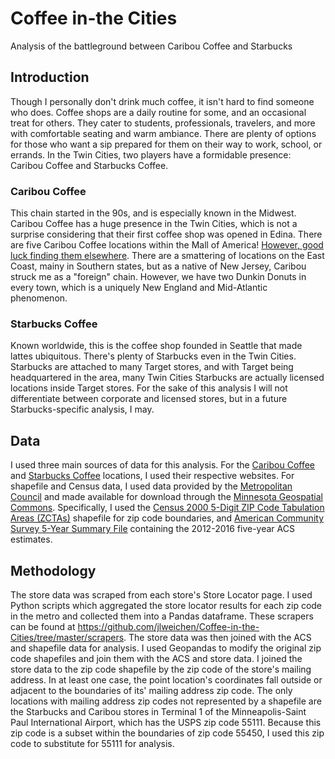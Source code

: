 # Coffee in-the Cities
Analysis of the battleground between Caribou Coffee and Starbucks

## Introduction
Though I personally don't drink much coffee, it isn't hard to find someone who does. Coffee shops are a daily routine for some, and an occasional treat for others. They cater to students, professionals, travelers, and more with comfortable seating and warm ambiance. There are plenty of options for those who want a sip prepared for them on their way to work, school, or errands. In the Twin Cities, two players have a formidable presence: Caribou Coffee and Starbucks Coffee.

### Caribou Coffee
This chain started in the 90s, and is especially known in the Midwest. Caribou Coffee has a huge presence in the Twin Cities, which is not a surprise considering that their first coffee shop was opened in Edina. There are five Caribou Coffee locations within the Mall of America! <a href= "https://locations.cariboucoffee.com/us">However, good luck finding them elsewhere</a>. There are a smattering of locations on the East Coast, mainy in Southern states, but as a native of New Jersey, Caribou struck me as a "foreign" chain. However, we have two Dunkin Donuts in every town, which is a uniquely New England and Mid-Atlantic phenomenon.

### Starbucks Coffee
Known worldwide, this is the coffee shop founded in Seattle that made lattes ubiquitous. There's plenty of Starbucks even in the Twin Cities. Starbucks are attached to many Target stores, and with Target being headquartered in the area, many Twin Cities Starbucks are actually licensed locations inside Target stores. For the sake of this analysis I will not differentiate between corporate and licensed stores, but in a future Starbucks-specific analysis, I may.

## Data
I used three main sources of data for this analysis. For the <a href = 'https://locations.cariboucoffee.com/'>Caribou Coffee</a> and <a href ='https://www.starbucks.com/store-locator'>Starbucks Coffee</a> locations, I used their respective websites. For shapefile and Census data, I used data provided by the <a href='https://metrocouncil.org/Data-and-Maps.aspx'>Metropolitan Council</a> and made available for download through the <a href='https://gisdata.mn.gov'>Minnesota Geospatial Commons</a>. Specifically, I used the <a href = 'https://gisdata.mn.gov/dataset/us-mn-state-metc-society-census2000tiger-zcta'>Census 2000 5-Digit ZIP Code Tabulation Areas (ZCTAs)</a> shapefile for zip code boundaries, and <a href = 'https://gisdata.mn.gov/dataset/us-mn-state-metc-society-census-acs'>American Community Survey 5-Year Summary File</a> containing the 2012-2016 five-year ACS estimates.

## Methodology
The store data was scraped from each store's Store Locator page. I used Python scripts which aggregated the store locator results for each zip code in the metro and collected them into a Pandas dataframe. These scrapers can be found at https://github.com/jlweichen/Coffee-in-the-Cities/tree/master/scrapers.
The store data was then joined with the ACS and shapefile data for analysis. I used Geopandas to modify the original zip code shapefiles and join them with the ACS and store data. I joined the store data to the zip code shapefile by the zip code of the store's mailing address. In at least one case, the point location's coordinates fall outside or adjacent to the boundaries of its' mailing address zip code. The only locations with mailing address zip codes not represented by a shapefile are the Starbucks and Caribou stores in Terminal 1 of the Minneapolis-Saint Paul International Airport, which has the USPS zip code 55111. Because this zip code is a subset within the boundaries of zip code 55450, I used this zip code to substitute for 55111 for analysis.
